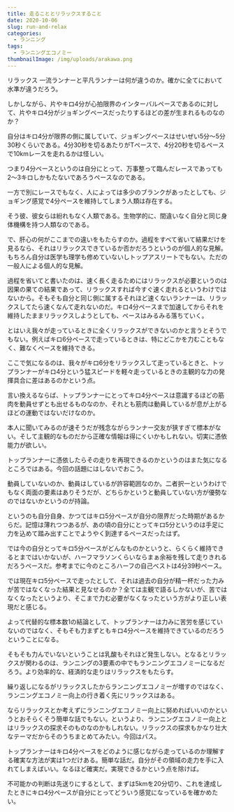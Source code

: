 ```yaml
---
title: 走ることとリラックスすること
date: 2020-10-06
slug: run-and-relax
categories:
  - ランニング
tags:
  - ランニングエコノミー
thumbnailImage: /img/uploads/arakawa.png
---
```

リラックス
一流ランナーと平凡ランナーは何が違うのか。確かに全てにおいて水準が違うだろう。

<!--more-->


しかしながら、片やキロ4分が心拍限界のインターバルペースであるのに対して、片やキロ4分がジョギングペースだったりするほどの差が生まれるものなのか？

自分はキロ4分が限界の側に属していて、ジョギングペースはせいぜい5分〜5分30秒くらいである。4分30秒を切るあたりがTペースで、4分20秒を切るペースで10kmレースを走れるかは怪しい。

つまり4分ペースというのは自分にとって、万事整って臨んだレースであっても2〜3キロしかもたないであろうペースなのである。

一方で別にレースでもなく、人によっては多少のブランクがあったとしても、ジョギング感覚で4分ペースを維持してしまう人類は存在する。

そう彼、彼女らは紛れもなく人類である。生物学的に、間違いなく自分と同じ身体機構を持つ人類なのである。

で、肝心の何がここまでの違いをもたらすのか。過程をすべて省いて結果だけを見るなら、それはリラックスできているか否かだろうというのが個人的な見解。もちろん自分は医学も理学も修めていないしトップアスリートでもない。ただの一般人による個人的な見解。

過程を省いてと書いたのは、速く長く走るためにはリラックスが必要というのは因果の果ての結果であって、リラックスすれば今すぐ速く走れるというわけではないから。そもそも自分と同じ側に属するそれほど速くないランナーは、リラックスしてたら速くなんて走れないのだ。キロ4分ペースまで加速してからそれを維持したままリラックスしようとしても、ペースはみるみる落ちていく。

とはいえ我々が走っているときに全くリラックスができないのかと言うとそうでもない。例えばキロ6分ペースで走っているときは、特にどこかを力むこともなく、難なくペースを維持できる。

ここで気になるのは、我々がキロ6分をリラックスして走っているときと、トップランナーがキロ4分という猛スピードを軽々走っているときの主観的な力の発揮具合に差はあるのかという点。

言い換えるならば、トップランナーにとってキロ4分ペースは意識するほどの筋肉を動員せずとも出せるものなのか、それとも筋肉は動員しているが息が上がるほどの運動ではないだけなのか。

本人に聞いてみるのが速そうだが残念ながらランナー交友が狭すぎて標本がない。そして主観的なものだから正確な情報は得にくいかもしれない。切実に憑依能力が欲しい。

トップランナーに憑依したらその走りを再現できるのかというのはまた気になるところではある。今回の話題にはしないでおこう。

動員していないのか、動員はしているが許容範囲なのか。二者択一というわけでもなく両面の要素はありそうだが、どちらかというと動員していない方が優勢なのではないかというのが持論。

というのも自分自身、かつてはキロ5分ペースが自分の限界だった時期があるからだ。記憶は薄れつつあるが、あの頃の自分にとってキロ5分というのは手足に力を込めて踏み出すことでようやく到達するペースだったはず。

では今の自分とってキロ5分ペースがどんなものかというと、らくらく維持できるとまではいかないが、ハーフマラソンくらいならまぁ余裕を残して走りきれるだろうペースだ。参考までに今のところハーフの自己ベストは4分39秒ペース。

では現在キロ5分ペースで走ったとして、それは過去の自分が精一杯だった力みが苦ではなくなった結果と見なせるのか？全ては主観で語るしかないが、苦ではなくなったというより、そこまで力む必要がなくなったという方がより正しい表現だと感じる。

よって代替的な標本数1の結論として、トップランナーは力みに苦労を感じていないのではなく、そもそも力まずともキロ4分ペースを維持できているのだろうということになる。

そもそも力んでいないということは乳酸もそれほど発生しない。となるとリラックスが関わるのは、ランニングの3要素の中でもランニングエコノミーになるだろう。より効率的な、経済的な走りはリラックスをもたらす。

繰り返しになるがリラックスしたからランニングエコノミーが増すのではなく、ランニングエコノミー向上の行き着く先にリラックスはある。

ならリラックスとか考えずにランニングエコノミー向上に努めればいいのかというとおそらくそう簡単な話でもない。というより、ランニングエコノミー向上とはリラックスの探求そのものなのかもしれない。リラックスの探求もかなり壮大なテーマだからそのうちまとめてみたい。今回はパス。

トップランナーはキロ4分ペースをどのように感じながら走っているのか理解する確実な方法が実は1つだけある。簡単な話だ。自分がその領域の走力を手に入れてしまえばいい。なるほど確実だ。実現できるかという点を除けば。

不可能かの判断は先送りにするとして、まずは5kmを20分切り、これを達成したときにキロ4分ペースが自分にとってどういう感覚になっているを確かめたい。
